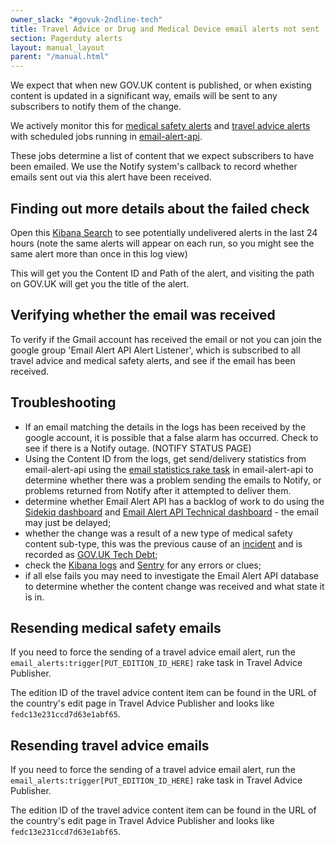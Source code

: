 ```yaml
---
owner_slack: "#govuk-2ndline-tech"
title: Travel Advice or Drug and Medical Device email alerts not sent
section: Pagerduty alerts
layout: manual_layout
parent: "/manual.html"
---
```


We expect that when new GOV.UK content is published, or when existing content
is updated in a significant way, emails will be sent to any subscribers to
notify them of the change.

We actively monitor this for [medical safety alerts][] and [travel advice
alerts][] with scheduled jobs running in [email-alert-api][].

These jobs determine a list of content that we expect subscribers to have
been emailed. We use the Notify system's callback to record whether emails
sent out via this alert have been received.

## Finding out more details about the failed check

Open this [Kibana Search][kibana last 24 hours] to see potentially undelivered
alerts in the last 24 hours (note the same alerts will appear on each run, so
you might see the same alert more than once in this log view)

This will get you the Content ID and Path of the alert, and visiting the path
on GOV.UK will get you the title of the alert.

## Verifying whether the email was received

To verify if the Gmail account has received the email or not you can join the
google group 'Email Alert API Alert Listener', which is subscribed to all travel
advice and medical safety alerts, and see if the email has been received.

## Troubleshooting

* If an email matching the details in the logs has been received by the google
  account, it is possible that a false alarm has occurred. Check to see if there
  is a Notify outage. (NOTIFY STATUS PAGE)
* Using the Content ID from the logs, get send/delivery statistics from
  email-alert-api using the [email statistics rake task][] in email-alert-api
  to determine whether there was a problem sending the emails to Notify, or
  problems returned from Notify after it attempted to deliver them.
* determine whether Email Alert API has a backlog of work to do using the
  [Sidekiq dashboard][] and [Email Alert API Technical
  dashboard][tech dashboard] - the email may just be delayed;
* whether the change was a result of a new type of medical safety content
  sub-type, this was the previous cause of an [incident][checkbox-incident] and
  is recorded as [GOV.UK Tech Debt][checkbox tech debt];
* check the [Kibana logs][] and [Sentry][] for any errors or clues;
* if all else fails you may need to investigate the Email Alert API database
  to determine whether the content change was received and what state it is in.

## Resending medical safety emails

If you need to force the sending of a travel advice email alert, run the
`email_alerts:trigger[PUT_EDITION_ID_HERE]` rake task in Travel Advice
Publisher.

The edition ID of the travel advice content item can be found in the
URL of the country's edit page in Travel Advice Publisher and looks like
`fedc13e231ccd7d63e1abf65`.

## Resending travel advice emails

If you need to force the sending of a travel advice email alert, run the
`email_alerts:trigger[PUT_EDITION_ID_HERE]` rake task in Travel Advice
Publisher.

The edition ID of the travel advice content item can be found in the
URL of the country's edit page in Travel Advice Publisher and looks like
`fedc13e231ccd7d63e1abf65`.

[medical safety alerts]: https://www.gov.uk/drug-device-alerts
[travel advice alerts]: https://www.gov.uk/foreign-travel-advice
[email-alert-api]: https://github.com/alphagov/email-alert-api
[kibana last 24 hours]: https://kibana.logit.io/s/13d1a0b1-f54f-407b-a4e5-f53ba653fac3/app/discover?security_tenant=global#/view/4147d5b0-99f8-11ee-aed3-9b7debb07809?_g=(filters%3A!()%2CrefreshInterval%3A(pause%3A!t%2Cvalue%3A0)%2Ctime%3A(from%3Anow-24h%2Cto%3Anow))
[email statistics rake task]: /repos/email-alert-api/alert_check_scheduled_jobs.html#support-tasks
[Sidekiq dashboard]: https://grafana.blue.production.govuk.digital/dashboard/file/sidekiq.json?refresh=1m&orgId=1&var-Application=email-alert-api&var-Interval=$__auto_interval
[tech dashboard]: https://grafana.blue.production.govuk.digital/dashboard/file/email_alert_api_technical.json?refresh=1m&orgId=1
[checkbox-incident]: https://docs.google.com/document/d/1AwpXPF1c7fbsOL8KX10ko_wLok4YykabmRfkHJjRqfA/edit#
[checkbox tech debt]: https://trello.com/c/v2ees2fD/199-all-checkbox-is-misleading-for-finderemailsignups
[Kibana logs]: https://kibana.logit.io/s/2dd89c13-a0ed-4743-9440-825e2e52329e/goto/43fc79ee47ac49f248e0f29a174be240
[Sentry]: https://sentry.io/organizations/govuk/issues/?project=202220&statsPeriod=12h
